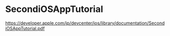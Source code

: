 SecondiOSAppTutorial
====================

https://developer.apple.com/jp/devcenter/ios/library/documentation/SecondiOSAppTutorial.pdf
